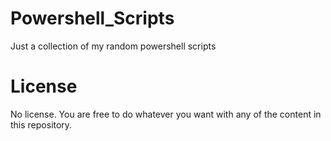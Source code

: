 # Powershell_Scripts
Just a collection of my random powershell scripts

# License
No license.  You are free to do whatever you want with any of the content in this repository.
